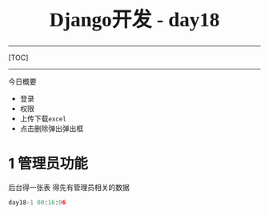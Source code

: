 <h1 style="text-align: center;font-size: 40px; font-family: '楷体';">Django开发 - day18</h1>

---

[TOC]

---

今日概要

- 登录
- 权限
- 上传下载`excel`
- 点击删除弹出弹出框

# 1 管理员功能

后台得一张表 得先有管理员相关的数据

```python
day18-1 00:16:06
```





















































































